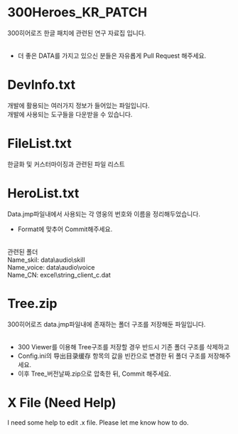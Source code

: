 # 300Heroes_KR_PATCH
300히어로즈 한글 패치에 관련된 연구 자료집 입니다.<br/><br/>

- 더 좋은 DATA를 가지고 있으신 분들은 자유롭게 Pull Request 해주세요.<br/>


# DevInfo.txt
개발에 활용되는 여러가지 정보가 들어있는 파일입니다. <br/>
개발에 사용되는 도구들을 다운받을 수 있습니다.


# FileList.txt
한글화 및 커스터마이징과 관련된 파일 리스트


# HeroList.txt
Data.jmp파일내에서 사용되는 각 영웅의 번호와 이름을 정리해두었습니다. <br/>

- Format에 맞추어 Commit해주세요.<br/><br/>

관련된 폴더 <br/>
Name_skil:  data\audio\skill <br/>
Name_voice: data\audio\voice <br/>
Name_CN: excel\string_client_c.dat


# Tree.zip
300히어로즈 data.jmp파일내에 존재하는 폴더 구조를 저장해둔 파일입니다. <br/> <br/>

- 300 Viewer를 이용해 Tree구조를 저장할 경우 반드시 기존 폴더 구조를 삭제하고 <br/>
- Config.ini의 导出目录缓存 항목의 값을 빈칸으로 변경한 뒤 폴더 구조를 저장해주세요. <br/>
- 이후 Tree_버전날짜.zip으로 압축한 뒤, Commit 해주세요.<br/>


# X File (Need Help)
I need some help to edit .x file. Please let me know how to do. <br/>
